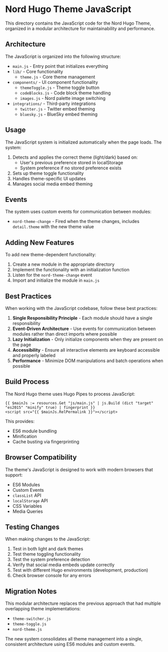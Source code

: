 # Nord Hugo Theme JavaScript

This directory contains the JavaScript code for the Nord Hugo Theme, organized in a modular architecture for maintainability and performance.

## Architecture

The JavaScript is organized into the following structure:

- `main.js` - Entry point that initializes everything
- `lib/` - Core functionality 
  - `theme.js` - Core theme management
- `components/` - UI component functionality
  - `themeToggle.js` - Theme toggle button
  - `codeBlocks.js` - Code block theme handling
  - `images.js` - Nord palette image switching
- `integrations/` - Third-party integrations
  - `twitter.js` - Twitter embed theming
  - `bluesky.js` - BlueSky embed theming

## Usage

The JavaScript system is initialized automatically when the page loads. The system:

1. Detects and applies the correct theme (light/dark) based on:
   - User's previous preference stored in localStorage
   - System preference if no stored preference exists
2. Sets up theme toggle functionality
3. Handles theme-specific UI updates
4. Manages social media embed theming

## Events

The system uses custom events for communication between modules:

- `nord-theme-change` - Fired when the theme changes, includes `detail.theme` with the new theme value

## Adding New Features

To add new theme-dependent functionality:

1. Create a new module in the appropriate directory
2. Implement the functionality with an initialization function
3. Listen for the `nord-theme-change` event
4. Import and initialize the module in `main.js`

## Best Practices

When working with the JavaScript codebase, follow these best practices:

1. **Single Responsibility Principle** - Each module should have a single responsibility
2. **Event-Driven Architecture** - Use events for communication between modules rather than direct imports where possible
3. **Lazy Initialization** - Only initialize components when they are present on the page
4. **Accessibility** - Ensure all interactive elements are keyboard accessible and properly labeled
5. **Performance** - Minimize DOM manipulations and batch operations when possible

## Build Process

The Nord Hugo theme uses Hugo Pipes to process JavaScript:

```
{{ $mainJs := resources.Get "js/main.js" | js.Build (dict "target" "es2015" "minify" true) | fingerprint }}
<script src="{{ $mainJs.RelPermalink }}"></script>
```

This provides:

- ES6 module bundling
- Minification
- Cache busting via fingerprinting

## Browser Compatibility

The theme's JavaScript is designed to work with modern browsers that support:

- ES6 Modules
- Custom Events
- `classList` API
- `localStorage` API
- CSS Variables
- Media Queries

## Testing Changes

When making changes to the JavaScript:

1. Test in both light and dark themes
2. Test theme toggling functionality
3. Test the system preference detection
4. Verify that social media embeds update correctly
5. Test with different Hugo environments (development, production)
6. Check browser console for any errors

## Migration Notes

This modular architecture replaces the previous approach that had multiple overlapping theme implementations:

- `theme-switcher.js`
- `theme-toggle.js` 
- `nord-theme.js`

The new system consolidates all theme management into a single, consistent architecture using ES6 modules and custom events.
